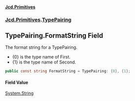 #### [Jcd.Primitives](index.md 'index')
### [Jcd.Primitives](Jcd.Primitives.md 'Jcd.Primitives').[TypePairing](Jcd.Primitives.TypePairing.md 'Jcd.Primitives.TypePairing')

## TypePairing.FormatString Field

The format string for a TypePairing.  
* {0} is the type name of First.  
* {1} is the type name of Second.

```csharp
public const string FormatString = TypePairing: {0}, {1};
```

#### Field Value
[System.String](https://docs.microsoft.com/en-us/dotnet/api/System.String 'System.String')